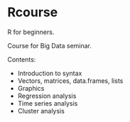 # Rcourse
R for beginners.

Course for Big Data seminar.

Contents:
 - Introduction to syntax
 - Vectors, matrices, data.frames, lists
 - Graphics
 - Regression analysis
 - Time series analysis
 - Cluster analysis
